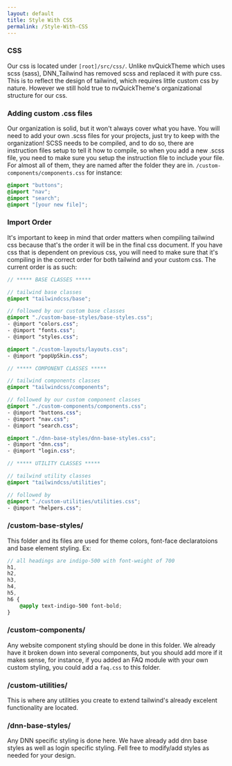 ```yaml
---
layout: default
title: Style With CSS
permalink: /Style-With-CSS
---
```


### CSS

Our css is located under `[root]/src/css/`. Unlike nvQuickTheme which uses scss (sass), DNN_Tailwind has removed scss and replaced it with pure css. This is to reflect the design of tailwind, which requires little custom css by nature. However we still hold true to nvQuickTheme's organizational structure for our css.

### Adding custom .css files

Our organization is solid, but it won't always cover what you have. You will need to add your own .scss files for your projects, just try to keep with the organization! SCSS needs to be compiled, and to do so, there are instruction files setup to tell it how to compile, so when you add a new .scss file, you need to make sure you setup the instruction file to include your file. For almost all of them, they are named after the folder they are in. `/custom-components/components.css` for instance:

```css
@import "buttons";
@import "nav";
@import "search";
@import "[your new file]";
```

### Import Order

It's important to keep in mind that order matters when compiling tailwind css because that's the order it will be in the final css document. If you have css that is dependent on previous css, you will need to make sure that it's compiling in the correct order for both tailwind and your custom css. The current order is as such:

```scss
// ***** BASE CLASSES *****

// tailwind base classes
@import "tailwindcss/base";

// followed by our custom base classes
@import "./custom-base-styles/base-styles.css";
- @import "colors.css";
- @import "fonts.css";
- @import "styles.css";

@import "./custom-layouts/layouts.css";
- @import "popUpSkin.css";

// ***** COMPONENT CLASSES *****

// tailwind components classes
@import "tailwindcss/components";

// followed by our custom component classes
@import "./custom-components/components.css";
- @import "buttons.css";
- @import "nav.css";
- @import "search.css";

@import "./dnn-base-styles/dnn-base-styles.css";
- @import "dnn.css";
- @import "login.css";

// ***** UTILITY CLASSES *****

// tailwind utility classes
@import "tailwindcss/utilities";

// followed by
@import "./custom-utilities/utilities.css";
- @import "helpers.css";
```

### /custom-base-styles/

This folder and its files are used for theme colors, font-face declaratoions and base element styling. Ex:

```scss
// all headings are indigo-500 with font-weight of 700
h1,
h2,
h3,
h4,
h5,
h6 {
	@apply text-indigo-500 font-bold;
}
```

### /custom-components/

Any website component styling should be done in this folder. We already have it broken down into several components, but you should add more if it makes sense, for instance, if you added an FAQ module with your own custom styling, you could add a `faq.css` to this folder.

### /custom-utilities/

This is where any utilities you create to extend tailwind's already excelent functionality are located.

### /dnn-base-styles/

Any DNN specific styling is done here. We have already add dnn base styles as well as login specific styling. Fell free to modify/add styles as needed for your design.
